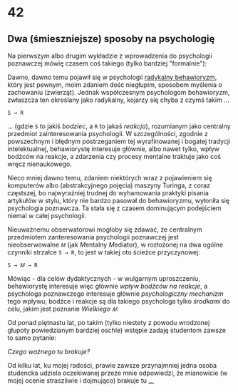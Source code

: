 <!-- -*- coding: utf-8 -*- -->
# 42

## Dwa (śmieszniejsze) sposoby na psychologię

Na pierwszym albo drugim wykładzie z wprowadzenia do psychologii poznawczej mówię czasem coś
takiego (tylko bardziej "formalnie"):

Dawno, dawno temu pojawił się w psychologii [radykalny
behawioryzm](https://en.wikipedia.org/wiki/Radical_behaviorism), który jest pewnym, moim zdaniem
dość niegłupim, sposobem myślenia o zachowaniu (zwierząt). Jednak współczesnym psychologom
behawioryzm, zwłaszcza ten określany jako radykalny, kojarzy się chyba z czymś takim ...

`S → R`

... (gdzie `S` to jakiś *bodziec*, a `R` to jakaś *reakcja*), rozumianym jako centralny przedmiot
zainteresowania psychologii. W szczególności, zgodnie z powszechnym i błędnym postrzeganiem tej
wyrafinowanej i bogatej tradycji intelektualnej, behawiorystę interesuje głównie, albo nawet tylko,
wpływ bodźców na reakcje, a zdarzenia czy procesy mentalne traktuje jako coś wręcz nienaukowego.

Nieco mniej dawno temu, zdaniem niektórych wraz z pojawieniem się komputerów albo (abstrakcyjnego
pojęcia) maszyny Turinga, z coraz częstszej, bo najwyraźniej trudnej do wyhamowania praktyki pisania
artykułów w stylu, który nie bardzo pasował do behawioryzmu, wyłoniła się psychologia poznawcza. Ta
stała się z czasem dominującym podejściem niemal w całej psychologii.

Nieuważnemu obserwatorowi mogłoby się zdawać, że centralnym przedmiotem zanteresowania psychologii
poznawczej jest nieobserwowalne `𝑀` (jak *M*entalny *M*ediator), w rozłożonej na dwa ogólne czynniki
strzałce `S → R`, to jest w takiej oto ścieżce przyczynowej:

`S → 𝑀 → R`

Mówiąc - dla celów dydaktycznych - w wulgarnym uproszczeniu, behawiorystę interesuje więc głównie
*wpływ bodźców na reakcje*, a psychologa poznawczego interesuje głównie *psychologiczny mechanizm*
tego wpływu; bodźce i reakcje są dla takiego psychologa tylko *środkami* do celu, jakim jest
poznanie *Wielkiego `𝑀`*.

Od ponad piętnastu lat, po takim (tylko niestety z powodu wrodzonej głupoty powiedzianym bardziej
oschle) wstępie zadaję studentom zawsze to samo pytanie:

*Czego ważnego tu brakuje?*

Od kilku lat, ku mojej radości, prawie zawsze przynajmniej jedna osoba studencka udziela oczekiwanej
przeze mnie odpowiedzi, że mianowicie (w mojej ocenie straszliwie i dojmująco) brakuje tu
[...](./R36__Sens_zycia.md)
